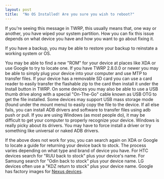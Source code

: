 ```yaml
---
layout: post
title:  "No OS Installed! Are you sure you wish to reboot?"
---
```


If you're seeing this message in TWRP, this usually means that, one way or another, you have wiped your system partition. How you can fix this issue depends on what device you have and how you want to go about fixing it.

If you have a backup, you may be able to restore your backup to reinstate a working system or OS.

You may be able to find a new "ROM" for your device at places like XDA or use Google to try to locate one. If you have TWRP 2.8.0.0 or newer you may be able to simply plug your device into your computer and use MTP to transfer files. If your device has a removable SD card you can use a card reader to easily transfer the flashable zip to the card then install it under the Install button in TWRP. On some devices you may also be able to use a USB thumb drive along with a special "On-The-Go" cable known as USB OTG to get the file installed. Some devices may support USB mass storage mode (found under the mount menu) to easily copy the file to the device. If all else fails, you can install ADB drivers and software to transfer files using adb push or pull. If you are using Windows (as most people do), it may be difficult to get your computer to properly recognize your device. Windows is really picky about its drivers. You may have to force install a driver or try something like universal or naked ADB drivers.

If the above does not work for you, you can search again on XDA or Google to locate a guide for returning your device back to stock. The process varies depending on what type and brand of device you have. For HTC devices search for "RUU back to stock" plus your device's name. For Samsung search for "Odin back to stock" plus your device name. LG devices often use a "KDZ return to stock" plus your device name. Google has factory images for [Nexus devices](https://developers.google.com/android/images).
